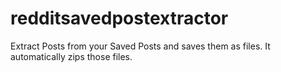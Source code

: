 # redditsavedpostextractor
Extract Posts from your Saved Posts and saves them as files. It automatically zips those files.
